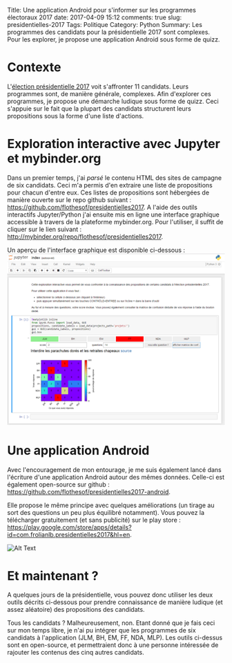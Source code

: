 ﻿Title: Une application Android pour s'informer sur les programmes électoraux 2017
date: 2017-04-09 15:12
comments: true
slug: presidentielles-2017
Tags: Politique
Category: Python
Summary: Les programmes des candidats pour la présidentielle 2017 sont complexes. Pour les explorer, je propose une application Android sous forme de quizz.

# Contexte

L'[élection présidentielle 2017](https://fr.wikipedia.org/wiki/%C3%89lection_pr%C3%A9sidentielle_fran%C3%A7aise_de_2017) voit s'affronter 11 candidats. Leurs programmes sont, de manière générale, complexes. Afin d'explorer ces programmes, je propose une démarche ludique sous forme de quizz. Ceci s'appuie sur le fait que la plupart des candidats structurent leurs propositions sous la forme d'une liste d'actions. 

# Exploration interactive avec Jupyter et mybinder.org

Dans un premier temps, j'ai *parsé* le contenu HTML des sites de campagne de six candidats. Ceci m'a permis d'en extraire une liste de propositions pour chacun d'entre eux. 
Ces listes de propositions sont hébergées de manière ouverte sur le repo github suivant : <https://github.com/flothesof/presidentielles2017>.
A l'aide des outils interactifs Jupyter/Python j'ai ensuite mis en ligne une interface graphique accessible à travers de la plateforme mybinder.org. Pour l'utiliser, il suffit de cliquer sur le lien suivant : <http://mybinder.org/repo/flothesof/presidentielles2017>. 

Un aperçu de l'interface graphique est disponible ci-dessous : 
![Alt Text](images/presidentielles2017_mybinder.png)

# Une application Android

Avec l'encouragement de mon entourage, je me suis également lancé dans l'écriture d'une application Android autour des mêmes données. Celle-ci est également open-source sur github : <https://github.com/flothesof/presidentielles2017-android>.

Elle propose le même principe avec quelques améliorations (un tirage au sort des questions un peu plus équilibré notamment). Vous pouvez la télécharger gratuitement (et sans publicité) sur le play store : <https://play.google.com/store/apps/details?id=com.frolianlb.presidentielles2017&hl=en>.

![Alt Text]({filename}/images/presidentielles2017_play_store.png)

# Et maintenant ?

A quelques jours de la présidentielle, vous pouvez donc utiliser les deux outils décrits ci-dessous pour prendre connaissance de manière ludique (et assez aléatoire) des propositions des candidats. 

Tous les candidats ? Malheureusement, non. Etant donné que je fais ceci sur mon temps libre, je n'ai pu intégrer que les programmes de six candidats à l'application (JLM, BH, EM, FF, NDA, MLP). Les outils ci-dessus sont en open-source, et permettraient donc à une personne intéressée de rajouter les contenus des cinq autres candidats. 
